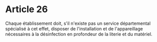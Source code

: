# Article 26

Chaque établissement doit, s'il n'existe pas un service départemental spécialisé à cet effet, disposer de l'installation et de l'appareillage nécessaires à la désinfection en profondeur de la literie et du matériel.
